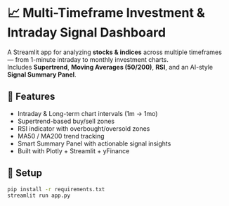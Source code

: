 # 📈 Multi-Timeframe Investment & Intraday Signal Dashboard

A Streamlit app for analyzing **stocks & indices** across multiple timeframes — from 1-minute intraday to monthly investment charts.  
Includes **Supertrend**, **Moving Averages (50/200)**, **RSI**, and an AI-style **Signal Summary Panel**.

## 🚀 Features
- Intraday & Long-term chart intervals (1m → 1mo)
- Supertrend-based buy/sell zones
- RSI indicator with overbought/oversold zones
- MA50 / MA200 trend tracking
- Smart Summary Panel with actionable signal insights
- Built with Plotly + Streamlit + yFinance

## 🧩 Setup
```bash
pip install -r requirements.txt
streamlit run app.py

